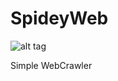 SpideyWeb
=========
![alt tag](https://github.com/mtamer/spideyweb/blob/master/web.png)

Simple WebCrawler
